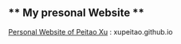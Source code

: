 ## ** My presonal Website ** ##
[Personal Website of Peitao Xu](xupeitao.github.io) : xupeitao.github.io
